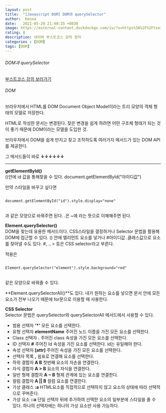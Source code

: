 ```yaml
---
layout: post
title:  "[Javascript DOM] DOM과 querySelector"
author:  Kenna
date:   2021-05-20 21:40:35 +0830
image: https://external-content.duckduckgo.com/iu/?u=https%3A%2F%2Ftse3.mm.bing.net%2Fth%3Fid%3DOIP._WzzKR8jCL6UXF0KC-haGwHaE7%26pid%3DApi&f=1
rating: 8
description: 네이버 부스트코스 강의 정리
categories : [DOM]
tags: [DOM]
---
```



###### DOM과 querySelector
[부스트코스 강의 보러가기]("https://www.boostcourse.org/web316/lecture/16699/?isDesc=false")

###### DOM

브라우저에서 HTML를 DOM Document Object Model이라는 트리 모양의 객체 형태의 모델로 저장한다.

HTML로 작성한 문서는 변경된다. 
잦은 변경을 쉽게 하려면 어떤 구조체 형태가 되는 것이 좋기 때문에 DOM이라는 모델을 도입한 것.

브라우저에서 DOM을 쉽게 만지고 찾고 조작하도록 여러가지 메서드가 있는 DOM API를 제공한다.

그 메서드들이 바로 **↓↓↓↓↓↓**


------------------------------


**getElementById()**<br>
()안에 id 값을 통해찾을 수 있다.
document.getElementById("아이디값")

만약 스타일을 바꾸고 싶다면
<pre>
<code>
document.getElementById("id").style.display="none"
</code>
</pre>
과 같은 모양으로 바꿔주면 된다.
.은 ~에 라는 뜻으로 이해해주면 된다.



**Element.querySelector()**<br>
DOM을 찾는데 유용한 메서드이다. 
CSS스타일을 결정하거나 Selector 문법을 활용해 DOM에 접근할 수 있다. 
() 안에 엘리먼트 요소를 넣거나 #아이디값 .클래스값으로 요소를 찾아낼 수도 있다.
#, ., > 등은 CSS selector라고 부른다.

적용은
<pre>
<code>
Element.querySelector("element").style.background="red"
</code>
</pre>
같은 모양으로 바꿔줄 수 있다.



**Element.querySelectorAll()**도 있다.
내가 원하는 요소를 넣으면 문서 안에 모든 요소가 전부 나오기 때문에 for문으로 이용할 때 사용한다.

**CSS Selector**<br>
Selector 문법은 querySelector와 querySelectorAll 메서드에서 사용할 수 있다.

- 범용 선택자 **'*'**
    모든 요소를 선택한다.
- 유형 선택자 **elementName**
    주어진 노드 이름을 가진 모든 요소를 선택한다.
- Class 선택자 **.**
    주어진 class 속성을 가진 모든 요소를 선택한다.
- ID 선택자 **#**
    주어진 Id 속성을 가진 요소를 선택한다. id는 유일해야 한다.
- 속성 선택자 **[attr]**
    주어진 속성을 가진 모든 요소를 선택한다. 
- 선택자 목록 **,**
    쉼표로 연결해 요소를 선택한다.
- 하위 결합자 **A B**
    첫번째 요소의 자손을 연결한다.
- 자식 결합자 **A > B**
    요소의 자식을 연결한다. 
- 일반 형제 결합자 **A ~ B**
    형제 관계에 있는 요소를 연결한다.
- 컬럼 결합자 **A || B**
    컬럼 요소를 연결한다.
- 가상 클래스 **:a**
    HTML요소를 직접적으로 선택하지 않고 요소의 상태에 따라 선택적으로 꾸며준다.
- 가상 요소 **::a**
    단일 선택자 뒤에 추가하여 선택한 요소의 일부분에 스타일을 줄 수 있다. 하나의 선택자에는 하나의 가상 요소만 사용 가능하다.